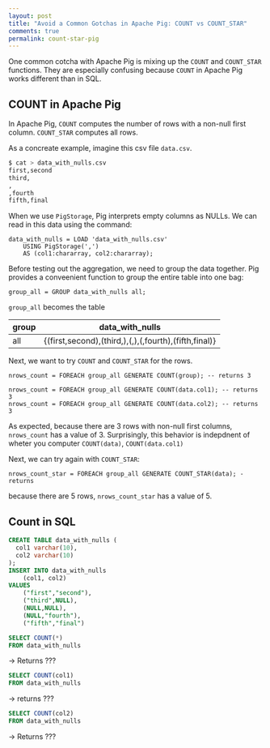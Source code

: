 ```yaml
---
layout: post
title: "Avoid a Common Gotchas in Apache Pig: COUNT vs COUNT_STAR"
comments: true
permalink: count-star-pig
---
```


One common cotcha with Apache Pig is mixing up
the `COUNT` and `COUNT_STAR` functions.
They are especially confusing because
`COUNT` in Apache Pig works different than in SQL.

## COUNT in Apache Pig

In Apache Pig, `COUNT` computes the number of rows with a non-null
first column. `COUNT_STAR` computes all rows.

As a concreate example, imagine this csv file `data.csv`.

```bash
$ cat > data_with_nulls.csv
first,second
third,
,
,fourth
fifth,final
```

When we use `PigStorage`,
Pig interprets empty columns as NULLs.
We can read in this data using the command:

```
data_with_nulls = LOAD 'data_with_nulls.csv' 
    USING PigStorage(',') 
    AS (col1:chararray, col2:chararray);
```

Before testing out the aggregation, we need to group
the data together. Pig provides a conveenient function
to group the entire table into one bag:

```
group_all = GROUP data_with_nulls all;
```

`group_all` becomes the table

| group |                                     data\_with\_nulls |
| ----- | ----------------------------------------------------- |
|   all | {(first,second),(third,),(,),(,fourth),(fifth,final)} |

Next, we want to try `COUNT` and `COUNT_STAR` for
the rows.

```
nrows_count = FOREACH group_all GENERATE COUNT(group); -- returns 3

nrows_count = FOREACH group_all GENERATE COUNT(data.col1); -- returns 3
nrows_count = FOREACH group_all GENERATE COUNT(data.col2); -- returns 3
```

As expected, because there are 3 rows with non-null first columns,
`nrows_count` has a value of 3. Surprisingly, this behavior is
indepdnent of wheter you computer `COUNT(data)`, `COUNT(data.col1)`

Next, we can try again with `COUNT_STAR`:
```
nrows_count_star = FOREACH group_all GENERATE COUNT_STAR(data); - returns 
```

because there are 5 rows,
`nrows_count_star` has a value of 5.

## Count in SQL



```sql
CREATE TABLE data_with_nulls (
  col1 varchar(10),
  col2 varchar(10)
);
INSERT INTO data_with_nulls
    (col1, col2)
VALUES
    ("first","second"),
    ("third",NULL),
    (NULL,NULL),
    (NULL,"fourth"),
    ("fifth","final")
```

```sql
SELECT COUNT(*)
FROM data_with_nulls
```

-> Returns ???


```sql
SELECT COUNT(col1)
FROM data_with_nulls
```

-> returns ???


```sql
SELECT COUNT(col2)
FROM data_with_nulls
```

-> Returns ???
